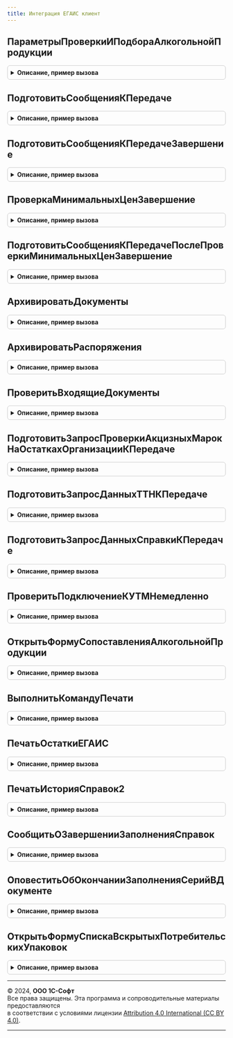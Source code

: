 ```yaml
---
title: Интеграция ЕГАИС клиент
---
```



## ПараметрыПроверкиИПодбораАлкогольнойПродукции
<details style="margin: 1em 0; padding: 0.5em; border: 1px solid #ccc; border-radius: 6px;">

<summary style="font-weight: bold; cursor: pointer;">Описание, пример вызова</summary>

```bsl

Функция ПараметрыПроверкиИПодбораАлкогольнойПродукции(ОрганизацияЕГАИС = Неопределено, ПроверяемыйДокумент = Неопределено) Экспорт
```

Пример вызова
```bsl
Результат = ИнтеграцияЕГАИСКлиент.ПараметрыПроверкиИПодбораАлкогольнойПродукции(ОрганизацияЕГАИС, ПроверяемыйДокумент);
```
</details>

## ПодготовитьСообщенияКПередаче
<details style="margin: 1em 0; padding: 0.5em; border: 1px solid #ccc; border-radius: 6px;">

<summary style="font-weight: bold; cursor: pointer;">Описание, пример вызова</summary>

```bsl

// Обработчик команд по выполнению требуемого дальнейшего действия в динамических списках
//
// Параметры:
//  ДинамическийСписок - ТаблицаФормы - список в котором выполняется команда
//  ПараметрыПередачи - ПеречислениеСсылка.ДальнейшиеДействияПоВзаимодействиюЕГАИС - действие, которое будет выполнено.
//                    - См. ИнтеграцияИСКлиентСервер.ИнициализироватьПараметрыПередачиДанных
Процедура ПодготовитьСообщенияКПередаче(ДинамическийСписок, ПараметрыПередачи) Экспорт
```

Пример вызова
```bsl
ИнтеграцияЕГАИСКлиент.ПодготовитьСообщенияКПередаче(ДинамическийСписок, ПараметрыПередачи) 
```
</details>

## ПодготовитьСообщенияКПередачеЗавершение
<details style="margin: 1em 0; padding: 0.5em; border: 1px solid #ccc; border-radius: 6px;">

<summary style="font-weight: bold; cursor: pointer;">Описание, пример вызова</summary>

```bsl

// Обработчик завершения процедуры ПодготовитьСообщенияКПередаче.
//
// Параметры:
//  Контекст - Структура - контекст выполнения обработчика:
//   * МассивДокументов - массив - список ссылок на обрабатываемые документы,
//   * НепроведенныеДокументы - массив - документы, исключенные из обработки,
//   * ДинамическийСписок - ЭлементФормы - список в котором выполняется команда,
//   * ДальнейшееДействие - ПеречислениеСсылка.ДальнейшиеДействияПоВзаимодействиюЕГАИС - действие, которое будет выполнено.
//
Процедура ПодготовитьСообщенияКПередачеЗавершение(Контекст, ДополнительныеПараметры = Неопределено) Экспорт
```

Пример вызова
```bsl
ИнтеграцияЕГАИСКлиент.ПодготовитьСообщенияКПередачеЗавершение(Контекст, ДополнительныеПараметры);
```
</details>

## ПроверкаМинимальныхЦенЗавершение
<details style="margin: 1em 0; padding: 0.5em; border: 1px solid #ccc; border-radius: 6px;">

<summary style="font-weight: bold; cursor: pointer;">Описание, пример вызова</summary>

```bsl

// Обрабатывает ответ пользователя в случае нарушения минимальных цен
//
// Параметры:
//  РезультатВопроса - КодВозвратаДиалога - выбранный пользователем ответ,
//  ДополнительныеПараметры - Структура
//
Процедура ПроверкаМинимальныхЦенЗавершение(РезультатВопроса, ДополнительныеПараметры) Экспорт
```

Пример вызова
```bsl
ИнтеграцияЕГАИСКлиент.ПроверкаМинимальныхЦенЗавершение(РезультатВопроса, ДополнительныеПараметры) 
```
</details>

## ПодготовитьСообщенияКПередачеПослеПроверкиМинимальныхЦенЗавершение
<details style="margin: 1em 0; padding: 0.5em; border: 1px solid #ccc; border-radius: 6px;">

<summary style="font-weight: bold; cursor: pointer;">Описание, пример вызова</summary>

```bsl

// Завершение подготовки сообщений к передаче.
//
// Параметры:
//  Контекст - Структура - контекст выполнения обработчика:
//   * МассивДокументов - массив - список ссылок на обрабатываемые документы,
//   * НепроведенныеДокументы - массив - документы, исключенные из обработки,
//   * ДинамическийСписок - ЭлементФормы - список в котором выполняется команда,
//   * ДальнейшееДействие - ПеречислениеСсылка.ДальнейшиеДействияПоВзаимодействиюЕГАИС - действие, которое будет выполнено.
//
Процедура ПодготовитьСообщенияКПередачеПослеПроверкиМинимальныхЦенЗавершение(Контекст, ДополнительныеПараметры = Неопределено) Экспорт
```

Пример вызова
```bsl
ИнтеграцияЕГАИСКлиент.ПодготовитьСообщенияКПередачеПослеПроверкиМинимальныхЦенЗавершение(Контекст, ДополнительныеПараметры);
```
</details>

## АрхивироватьДокументы
<details style="margin: 1em 0; padding: 0.5em; border: 1px solid #ccc; border-radius: 6px;">

<summary style="font-weight: bold; cursor: pointer;">Описание, пример вызова</summary>

```bsl

// Выполняет архивирование документов.
//
// Параметры:
// 	Результат - КодВозвратаДиалога - Ответ на вопрос архивирования.
// 	ДополнительныеПараметры - Структура - Структура дополнительных параметров.
//
Процедура АрхивироватьДокументы(Результат, ДополнительныеПараметры) Экспорт
```

Пример вызова
```bsl
ИнтеграцияЕГАИСКлиент.АрхивироватьДокументы(Результат, ДополнительныеПараметры) 
```
</details>

## АрхивироватьРаспоряжения
<details style="margin: 1em 0; padding: 0.5em; border: 1px solid #ccc; border-radius: 6px;">

<summary style="font-weight: bold; cursor: pointer;">Описание, пример вызова</summary>

```bsl

// Выполняет архивирование распоряжений к оформлению.
//
// Параметры:
// 	Результат - КодВозвратаДиалога - Ответ на вопрос архивирования.
// 	ДополнительныеПараметры - Структура - Структура дополнительных параметров.
//
Процедура АрхивироватьРаспоряжения(Результат, ДополнительныеПараметры) Экспорт
```

Пример вызова
```bsl
ИнтеграцияЕГАИСКлиент.АрхивироватьРаспоряжения(Результат, ДополнительныеПараметры) 
```
</details>

## ПроверитьВходящиеДокументы
<details style="margin: 1em 0; padding: 0.5em; border: 1px solid #ccc; border-radius: 6px;">

<summary style="font-weight: bold; cursor: pointer;">Описание, пример вызова</summary>

```bsl

// Выполняет проверку наличия входящих документов в УТМ.
//
// Параметры:
//  ОповещениеПриЗавершении - ОписаниеОповещения - Оповещение при завершении операции.
//     В результат передается массив структур, см. функцию ОбменДаннымиЕГАИССлужебныйКлиент.НоваяСтруктураСписокВходящихДокументов().
//  ОрганизацииЕГАИС - Неопределено, Массив, СправочникСсылка.КлассификаторОрганизацийЕГАИС - Организации ЕГАИС, по которым необходимо выполнить обмен.
//  ИдентификаторВладельца - УникальныйИдентификатор - Уникальный идентификатор формы для сообщений обмена
//
Процедура ПроверитьВходящиеДокументы(ОповещениеПриЗавершении, ОрганизацииЕГАИС, ИдентификаторВладельца = Неопределено) Экспорт
```

Пример вызова
```bsl
ИнтеграцияЕГАИСКлиент.ПроверитьВходящиеДокументы(ОповещениеПриЗавершении, ОрганизацииЕГАИС, ИдентификаторВладельца);
```
</details>

## ПодготовитьЗапросПроверкиАкцизныхМарокНаОстаткахОрганизацииКПередаче
<details style="margin: 1em 0; padding: 0.5em; border: 1px solid #ccc; border-radius: 6px;">

<summary style="font-weight: bold; cursor: pointer;">Описание, пример вызова</summary>

```bsl

// Выполняет подготовку запроса данных классификаторов ЕГАИС к передаче и
// передает запрос в ЕГАИС, если есть действующее подключение к УТМ.
//
// Параметры:
//  ОповещениеПриЗавершении - ОписаниеОповещения - Оповещение при завершении операции.
//     В результат передается массив структур Изменения, см. функцию ИнтеграцияЕГАИСКлиентСервер.СтруктураИзменения().
//  ОрганизацииЕГАИС - СправочникСсылка.КлассификаторОрганизацийЕГАИС - Организация ЕГАИС для которой выполняется запрос.
//  АкцизныеМарки - Массив Из Строка - Акцизные марки для проверки.
//  ИдентификаторВладельца - УникальныйИдентификатор - Уникальный идентификатор формы для сообщений обмена
//
Процедура ПодготовитьЗапросПроверкиАкцизныхМарокНаОстаткахОрганизацииКПередаче(ОповещениеПриЗавершении, ОрганизацияЕГАИС, АкцизныеМарки, ИдентификаторВладельца = Неопределено) Экспорт
```

Пример вызова
```bsl
ИнтеграцияЕГАИСКлиент.ПодготовитьЗапросПроверкиАкцизныхМарокНаОстаткахОрганизацииКПередаче(ОповещениеПриЗавершении, ОрганизацияЕГАИС, АкцизныеМарки, ИдентификаторВладельца);
```
</details>

## ПодготовитьЗапросДанныхТТНКПередаче
<details style="margin: 1em 0; padding: 0.5em; border: 1px solid #ccc; border-radius: 6px;">

<summary style="font-weight: bold; cursor: pointer;">Описание, пример вызова</summary>

```bsl

// Выполняет подготовку запроса ТТН к передаче и
// передает запрос в ЕГАИС, если есть действующее подключение к УТМ.
//
// Параметры:
//  ОповещениеПриЗавершении - ОписаниеОповещения - Оповещение при завершении операции.
//     В результат передается массив структур Изменения, см. функцию ИнтеграцияЕГАИСКлиентСервер.СтруктураИзменения().
//  ОрганизацииЕГАИС - СправочникСсылка.КлассификаторОрганизацийЕГАИС - Организация ЕГАИС для которой выполняется запрос.
//  ИдентификаторТТН - Строка - Идентификатор запрашиваемой ТТН.
//  ИдентификаторВладельца - УникальныйИдентификатор - Уникальный идентификатор формы для сообщений обмена
//
Процедура ПодготовитьЗапросДанныхТТНКПередаче(ОповещениеПриЗавершении, ОрганизацияЕГАИС, ИдентификаторТТН, ИдентификаторВладельца = Неопределено) Экспорт
```

Пример вызова
```bsl
ИнтеграцияЕГАИСКлиент.ПодготовитьЗапросДанныхТТНКПередаче(ОповещениеПриЗавершении, ОрганизацияЕГАИС, ИдентификаторТТН, ИдентификаторВладельца);
```
</details>

## ПодготовитьЗапросДанныхСправкиКПередаче
<details style="margin: 1em 0; padding: 0.5em; border: 1px solid #ccc; border-radius: 6px;">

<summary style="font-weight: bold; cursor: pointer;">Описание, пример вызова</summary>

```bsl

// Выполняет подготовку запроса данных справки по ее регистрационному номеру к передаче и
// передает запрос в ЕГАИС, если есть действующее подключение к УТМ.
//
// Параметры:
//  ОповещениеПриЗавершении - ОписаниеОповещения - Оповещение при завершении операции.
//     В результат передается массив структур Изменения, см. функцию ОбменДаннымиЕГАИСКлиентСервер.СтруктураИзменения().
//  ОрганизацииЕГАИС - СправочникСсылка.КлассификаторОрганизацийЕГАИС - Организация ЕГАИС для которой выполняется запрос.
//  Операция - ПеречислениеСсылка.ВидыДокументовЕГАИС - Запрашиваемые данные.
//   Возможные значения:
//     Перечисление.ВидыДокументовЕГАИС.ЗапросСправки1.
//     Перечисление.ВидыДокументовЕГАИС.ЗапросСправки2.
//  РегистрационныйНомер - Строка - Регистрационный номер запрашиваемой справки.
//  ИдентификаторВладельца - УникальныйИдентификатор - Уникальный идентификатор формы для сообщений обмена
//
Процедура ПодготовитьЗапросДанныхСправкиКПередаче(ОповещениеПриЗавершении, ОрганизацияЕГАИС, Операция, РегистрационныйНомер, ИдентификаторВладельца = Неопределено) Экспорт
```

Пример вызова
```bsl
ИнтеграцияЕГАИСКлиент.ПодготовитьЗапросДанныхСправкиКПередаче(ОповещениеПриЗавершении, ОрганизацияЕГАИС, Операция, РегистрационныйНомер, ИдентификаторВладельца);
```
</details>

## ПроверитьПодключениеКУТМНемедленно
<details style="margin: 1em 0; padding: 0.5em; border: 1px solid #ccc; border-radius: 6px;">

<summary style="font-weight: bold; cursor: pointer;">Описание, пример вызова</summary>

```bsl

// Выполняет проверку подключения к УТМ.
//
// Параметры:
//  ОповещениеПриЗавершении - ОписаниеОповещения - Оповещение при завершении операции.
//     В результат передается массив структур Изменения, см. функцию ИнтеграцияЕГАИСКлиентСервер.СтруктураИзменения().
//  АдресУТМ - Строка - IP адрес УТМ.
//  ПортУТМ - Число - Порт
//  Таймаут - Число - Количество секунд таймаута.
//  ОбменНаСервере - Булево - Признак проверки подключения на сервере.
//  ИдентификаторВладельца - УникальныйИдентификатор - Уникальный идентификатор формы для сообщений обмена
//
Процедура ПроверитьПодключениеКУТМНемедленно(ОповещениеПриЗавершении, АдресУТМ, ПортУТМ, Таймаут, ОбменНаСервере, ИдентификаторВладельца = Неопределено) Экспорт
```

Пример вызова
```bsl
ИнтеграцияЕГАИСКлиент.ПроверитьПодключениеКУТМНемедленно(ОповещениеПриЗавершении, АдресУТМ, ПортУТМ, Таймаут, ОбменНаСервере, ИдентификаторВладельца);
```
</details>

## ОткрытьФормуСопоставленияАлкогольнойПродукции
<details style="margin: 1em 0; padding: 0.5em; border: 1px solid #ccc; border-radius: 6px;">

<summary style="font-weight: bold; cursor: pointer;">Описание, пример вызова</summary>

```bsl

// Открывает форму сопоставления алкогольной продукции с номенклатурой предприятия.
//
// Параметры:
//  АлкогольнаяПродукция - СправочникСсылка.КлассификаторАлкогольнойПродукцииЕГАИС - Сопоставляемая алкогольная продукция.
//  Владелец - ФормаКлиентскогоПриложения, Неопределено - Форма-владелец.
//  НоменклатураДляВыбора - Массив - массив номенклатуры для быстрого выбора.
//
Процедура ОткрытьФормуСопоставленияАлкогольнойПродукции(АлкогольнаяПродукция, Владелец, НоменклатураДляВыбора = Неопределено) Экспорт
```

Пример вызова
```bsl
ИнтеграцияЕГАИСКлиент.ОткрытьФормуСопоставленияАлкогольнойПродукции(АлкогольнаяПродукция, Владелец, НоменклатураДляВыбора);
```
</details>

## ВыполнитьКомандуПечати
<details style="margin: 1em 0; padding: 0.5em; border: 1px solid #ccc; border-radius: 6px;">

<summary style="font-weight: bold; cursor: pointer;">Описание, пример вызова</summary>

```bsl

// Вызывает обработчик печати переданной команды.
//
// Параметры:
//  ОписаниеКоманды - Структура - Описание команды
//
// Возвращаемое значение:
//  Неопределено - Выполнить команду печати
Функция ВыполнитьКомандуПечати(ОписаниеКоманды) Экспорт
```

Пример вызова
```bsl
Результат = ИнтеграцияЕГАИСКлиент.ВыполнитьКомандуПечати(ОписаниеКоманды) 
```
</details>

## ПечатьОстаткиЕГАИС
<details style="margin: 1em 0; padding: 0.5em; border: 1px solid #ccc; border-radius: 6px;">

<summary style="font-weight: bold; cursor: pointer;">Описание, пример вызова</summary>

```bsl

// Выводит печатную форму документа Остатки ЕГАИС.
//
// Параметры:
//  ОписаниеКоманды - Структура - структура с описанием команды.
//
// Возвращаемое значение:
//  Неопределено - Печать остатки ЕГАИС
Функция ПечатьОстаткиЕГАИС(ОписаниеКоманды) Экспорт
```

Пример вызова
```bsl
Результат = ИнтеграцияЕГАИСКлиент.ПечатьОстаткиЕГАИС(ОписаниеКоманды) 
```
</details>

## ПечатьИсторияСправок2
<details style="margin: 1em 0; padding: 0.5em; border: 1px solid #ccc; border-radius: 6px;">

<summary style="font-weight: bold; cursor: pointer;">Описание, пример вызова</summary>

```bsl

// Выводит печатную форму отчета История справок 2.
//
// Параметры:
//  ОписаниеКоманды - Структура - структура с описанием команды.
//
// Возвращаемое значение:
//  Неопределено - Печать история справок2
Функция ПечатьИсторияСправок2(ОписаниеКоманды) Экспорт
```

Пример вызова
```bsl
Результат = ИнтеграцияЕГАИСКлиент.ПечатьИсторияСправок2(ОписаниеКоманды) 
```
</details>

## СообщитьОЗавершенииЗаполненияСправок
<details style="margin: 1em 0; padding: 0.5em; border: 1px solid #ccc; border-radius: 6px;">

<summary style="font-weight: bold; cursor: pointer;">Описание, пример вызова</summary>

```bsl

// Показывает оповещение о результате заполнения справок 2 табличной части документа.
//
// Параметры:
//  СправкиЗаполнены - Булево - признак успешного заполнения справок,
//  Регистр2 - Булево - признак заполнения возврата алкогольной продукции из регистра №2.
//
Процедура СообщитьОЗавершенииЗаполненияСправок(СправкиЗаполнены, Регистр2 = Ложь) Экспорт
```

Пример вызова
```bsl
ИнтеграцияЕГАИСКлиент.СообщитьОЗавершенииЗаполненияСправок(СправкиЗаполнены, Регистр2);
```
</details>

## ОповеститьОбОкончанииЗаполненияСерийВДокументе
<details style="margin: 1em 0; padding: 0.5em; border: 1px solid #ccc; border-radius: 6px;">

<summary style="font-weight: bold; cursor: pointer;">Описание, пример вызова</summary>

```bsl

//Показывает оповещение пользователя об окончании заполнения серий
//
// Параметры:
//	СерииЗаполнены - Булево - Признак успешного заполнения серий
//	СписокОшибок - Неопределено, Структура - Список ошибок
//
Процедура ОповеститьОбОкончанииЗаполненияСерийВДокументе(СерииЗаполнены, СписокОшибок) Экспорт
```

Пример вызова
```bsl
ИнтеграцияЕГАИСКлиент.ОповеститьОбОкончанииЗаполненияСерийВДокументе(СерииЗаполнены, СписокОшибок) 
```
</details>

## ОткрытьФормуСпискаВскрытыхПотребительскихУпаковок
<details style="margin: 1em 0; padding: 0.5em; border: 1px solid #ccc; border-radius: 6px;">

<summary style="font-weight: bold; cursor: pointer;">Описание, пример вызова</summary>

```bsl

// Открыть форму списка вскрытых потребительских упаковок.
//
// Параметры:
//  ПараметрыОткрытия - см. ИнтеграцияИСКлиент.ПараметрыОткрытияФормыСпискаПотребительскихУпаковок
Процедура ОткрытьФормуСпискаВскрытыхПотребительскихУпаковок(ПараметрыОткрытия) Экспорт
```

Пример вызова
```bsl
ИнтеграцияЕГАИСКлиент.ОткрытьФормуСпискаВскрытыхПотребительскихУпаковок(ПараметрыОткрытия) 
```
</details>

---

© 2024, **ООО 1С-Софт**  
Все права защищены. Эта программа и сопроводительные материалы предоставляются  
в соответствии с условиями лицензии [Attribution 4.0 International (CC BY 4.0)](https://creativecommons.org/licenses/by/4.0/legalcode).

---
